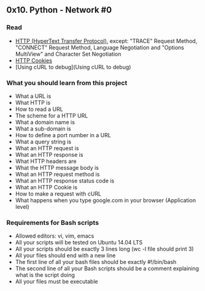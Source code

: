 ## 0x10. Python - Network #0

### Read

- [HTTP (HyperText Transfer Protocol)](https://www.ntu.edu.sg/home/ehchua/programming/webprogramming/HTTP_Basics.html), except: "TRACE" Request Method, "CONNECT" Request Method, Language Negotiation and "Options MultiView" and Character Set Negotiation
- [HTTP Cookies](https://developer.mozilla.org/en-US/docs/Web/HTTP/Cookies)
- [Using cURL to debug](Using cURL to debug)

### What you should learn from this project

- What a URL is
- What HTTP is
- How to read a URL
- The scheme for a HTTP URL
- What a domain name is
- What a sub-domain is
- How to define a port number in a URL
- What a query string is
- What an HTTP request is
- What an HTTP response is
- What HTTP headers are
- What the HTTP message body is
- What an HTTP request method is
- What an HTTP response status code is
- What an HTTP Cookie is
- How to make a request with cURL
- What happens when you type google.com in your browser (Application level)

### Requirements for Bash scripts

- Allowed editors: vi, vim, emacs
- All your scripts will be tested on Ubuntu 14.04 LTS
- All your scripts should be exactly 3 lines long (wc -l file should print 3)
- All your files should end with a new line
- The first line of all your bash files should be exactly #!/bin/bash
- The second line of all your Bash scripts should be a comment explaining what is the script doing
- All your files must be executable
